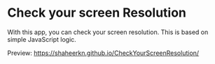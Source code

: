 # Check your screen Resolution

With this app, you can check your screen resolution. This is based on simple JavaScript logic.

Preview: https://shaheerkn.github.io/CheckYourScreenResolution/

